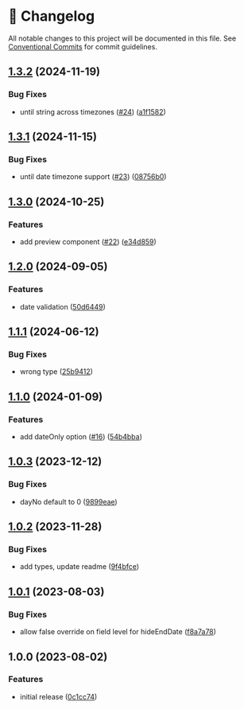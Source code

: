 <!-- markdownlint-disable --><!-- textlint-disable -->

# 📓 Changelog

All notable changes to this project will be documented in this file. See
[Conventional Commits](https://conventionalcommits.org) for commit guidelines.

## [1.3.2](https://github.com/thebiggianthead/sanity-plugin-recurring-dates/compare/v1.3.1...v1.3.2) (2024-11-19)

### Bug Fixes

- until string across timezones ([#24](https://github.com/thebiggianthead/sanity-plugin-recurring-dates/issues/24)) ([a1f1582](https://github.com/thebiggianthead/sanity-plugin-recurring-dates/commit/a1f1582fcc944f388cb0555b0bec94043502cc56))

## [1.3.1](https://github.com/thebiggianthead/sanity-plugin-recurring-dates/compare/v1.3.0...v1.3.1) (2024-11-15)

### Bug Fixes

- until date timezone support ([#23](https://github.com/thebiggianthead/sanity-plugin-recurring-dates/issues/23)) ([08756b0](https://github.com/thebiggianthead/sanity-plugin-recurring-dates/commit/08756b05b4d8883abf49266acc7ecc83ef2ce612))

## [1.3.0](https://github.com/thebiggianthead/sanity-plugin-recurring-dates/compare/v1.2.0...v1.3.0) (2024-10-25)

### Features

- add preview component ([#22](https://github.com/thebiggianthead/sanity-plugin-recurring-dates/issues/22)) ([e34d859](https://github.com/thebiggianthead/sanity-plugin-recurring-dates/commit/e34d85946e193a728367ee7c5cdf24fa9b583806))

## [1.2.0](https://github.com/thebiggianthead/sanity-plugin-recurring-dates/compare/v1.1.1...v1.2.0) (2024-09-05)

### Features

- date validation ([50d6449](https://github.com/thebiggianthead/sanity-plugin-recurring-dates/commit/50d64495b15628ae55345fe9af9d6e40a773a05a))

## [1.1.1](https://github.com/thebiggianthead/sanity-plugin-recurring-dates/compare/v1.1.0...v1.1.1) (2024-06-12)

### Bug Fixes

- wrong type ([25b9412](https://github.com/thebiggianthead/sanity-plugin-recurring-dates/commit/25b9412fe4a4d872d549ad6af48227c637142ae1))

## [1.1.0](https://github.com/thebiggianthead/sanity-plugin-recurring-dates/compare/v1.0.3...v1.1.0) (2024-01-09)

### Features

- add dateOnly option ([#16](https://github.com/thebiggianthead/sanity-plugin-recurring-dates/issues/16)) ([54b4bba](https://github.com/thebiggianthead/sanity-plugin-recurring-dates/commit/54b4bbaa963dab8cb6b96eb08f9ec920fecffff1))

## [1.0.3](https://github.com/thebiggianthead/sanity-plugin-recurring-dates/compare/v1.0.2...v1.0.3) (2023-12-12)

### Bug Fixes

- dayNo default to 0 ([9899eae](https://github.com/thebiggianthead/sanity-plugin-recurring-dates/commit/9899eae2062aefc69aa1aeedb8be66440f50a7ed))

## [1.0.2](https://github.com/thebiggianthead/sanity-plugin-recurring-dates/compare/v1.0.1...v1.0.2) (2023-11-28)

### Bug Fixes

- add types, update readme ([9f4bfce](https://github.com/thebiggianthead/sanity-plugin-recurring-dates/commit/9f4bfce84c1218cd4daf7d0e38f8af64353ff557))

## [1.0.1](https://github.com/thebiggianthead/sanity-plugin-recurring-dates/compare/v1.0.0...v1.0.1) (2023-08-03)

### Bug Fixes

- allow false override on field level for hideEndDate ([f8a7a78](https://github.com/thebiggianthead/sanity-plugin-recurring-dates/commit/f8a7a78a4ac16fd5d25a7f0e737ab7e8a9e11608))

## 1.0.0 (2023-08-02)

### Features

- initial release ([0c1cc74](https://github.com/thebiggianthead/sanity-plugin-recurring-dates/commit/0c1cc741aa5ef03ccf9b6438d1b3b8545acb9abf))
